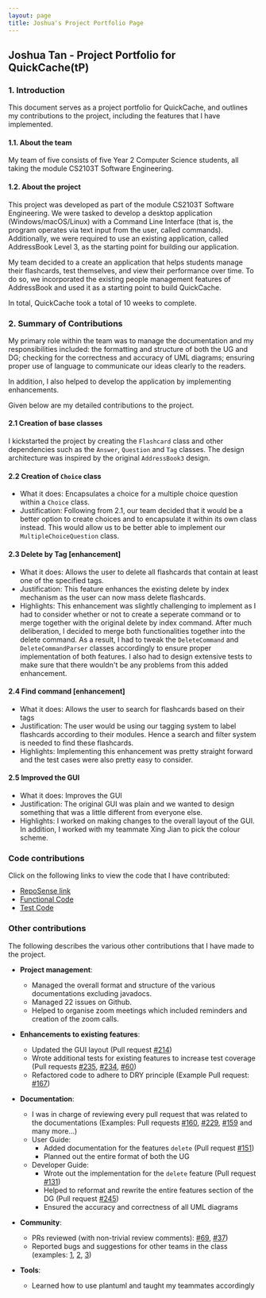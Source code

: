 ```yaml
---
layout: page
title: Joshua's Project Portfolio Page
---
```


## Joshua Tan - Project Portfolio for QuickCache(tP)

### 1. Introduction

This document serves as a project portfolio for QuickCache, and outlines my contributions to the project, including the features that I have implemented.

#### 1.1. About the team

My team of five consists of  five Year 2 Computer Science students, all taking the module CS2103T Software Engineering.

#### 1.2. About the project

This project was developed as part of the module CS2103T Software Engineering. We were tasked to develop a desktop application (Windows/macOS/Linux) with a Command Line Interface (that is, the program operates via text input from the user, called commands). Additionally, we were required to use an existing application, called AddressBook Level 3, as the starting point for building our application.

My team decided to a create an application that helps students manage their flashcards, test themselves, and view their performance over time. To do so, we incorporated the existing people management features of AddressBook and used it as a starting point to build QuickCache.

In total, QuickCache took a total of 10 weeks to complete.

### 2. Summary of Contributions

My primary role within the team was to manage the documentation and my responsibilities included: the formatting and structure of both
the UG and DG; checking for the correctness and accuracy of UML diagrams; ensuring proper use of language to communicate our ideas
clearly to the readers.

In addition, I also helped to develop the application by implementing enhancements.

Given below are my detailed contributions to the project.

#### 2.1 Creation of base classes

I kickstarted the project by creating the `Flashcard` class and other dependencies such as the `Answer`, `Question` and `Tag` classes.
The design architecture was inspired by the original `AddressBook3` design.

#### 2.2 Creation of `Choice` class

  * What it does: Encapsulates a choice for a multiple choice question within a `Choice` class.
  * Justification: Following from 2.1, our team decided that it would be a better option to create choices and to encapsulate it within its
own class instead. This would allow us to be better able to implement our `MultipleChoiceQuestion` class.

#### 2.3 Delete by Tag [enhancement]

  * What it does: Allows the user to delete all flashcards that contain at least one of the specified tags.
  * Justification: This feature enhances the existing delete by index mechanism as the user can now mass delete flashcards.
  * Highlights: This enhancement was slightly challenging to implement as I had to consider whether or not to create a seperate command
  or to merge together with the original delete by index command. After much deliberation, I decided to merge both functionalities together into
  the delete command. As a result, I had to tweak the `DeleteCommand` and `DeleteCommandParser` classes accordingly to ensure proper implementation of
  both features. I also had to design extensive tests to make sure that there wouldn't be any problems from this added enhancement.

#### 2.4 Find command [enhancement]

  * What it does: Allows the user to search for flashcards based on their tags
  * Justification: The user would be using our tagging system to label flashcards according to their modules. Hence
  a search and filter system is needed to find these flashcards.
  * Highlights: Implementing this enhancement was pretty straight forward and the test cases were also pretty easy to consider.

#### 2.5 Improved the GUI

  * What it does: Improves the GUI
  * Justification: The original GUI was plain and we wanted to design something that was a little different from everyone else.
  * Highlights: I worked on making changes to the overall layout of the GUI. In addition, I worked with my teammate Xing Jian
  to pick the colour scheme.

### Code contributions

Click on the following links to view the code that I have contributed:

  * [RepoSense link](https://nus-cs2103-ay2021s1.github.io/tp-dashboard/#breakdown=true&search=joshtyf)
  * [Functional Code](https://github.com/AY2021S1-CS2103T-T13-2/tp/tree/master/src/main/java/quickcache)
  * [Test Code](https://github.com/AY2021S1-CS2103T-T13-2/tp/tree/master/src/test/java/quickcache)

### Other contributions

The following describes the various other contributions that I have made to the project.

* **Project management**:
  * Managed the overall format and structure of the various documentations excluding javadocs.
  * Managed 22 issues on Github.
  * Helped to organise zoom meetings which included reminders and creation of the zoom calls.

* **Enhancements to existing features**:
  * Updated the GUI layout (Pull request [\#214](https://github.com/AY2021S1-CS2103T-T13-2/tp/pull/214))
  * Wrote additional tests for existing features to increase test coverage
  (Pull requests [\#235](https://github.com/AY2021S1-CS2103T-T13-2/tp/pull/235),
   [\#234](https://github.com/AY2021S1-CS2103T-T13-2/tp/pull/234),
   [\#60](https://github.com/AY2021S1-CS2103T-T13-2/tp/pull/60))
  * Refactored code to adhere to DRY principle (Example Pull request: [\#167](https://github.com/AY2021S1-CS2103T-T13-2/tp/pull/167))

* **Documentation**:

  * I was in charge of reviewing every pull request that was related to the documentations
  (Examples: Pull requests [\#160](https://github.com/AY2021S1-CS2103T-T13-2/tp/pull/160),
   [\#229](https://github.com/AY2021S1-CS2103T-T13-2/tp/pull/229),
   [\#159](https://github.com/AY2021S1-CS2103T-T13-2/tp/pull/159) and many more...)
  * User Guide:
    * Added documentation for the features `delete` (Pull request [\#151](https://github.com/AY2021S1-CS2103T-T13-2/tp/pull/151))
    * Planned out the entire format of both the UG
  * Developer Guide:
    * Wrote out the implementation for the `delete` feature (Pull request [\#131](https://github.com/AY2021S1-CS2103T-T13-2/tp/pull/131))
    * Helped to reformat and rewrite the entire features section of the DG (Pull request [\#245](https://github.com/AY2021S1-CS2103T-T13-2/tp/pull/245))
    * Ensured the accuracy and correctness of all UML diagrams

* **Community**:
  * PRs reviewed (with non-trivial review comments): [\#69](https://github.com/AY2021S1-CS2103T-T13-2/tp/pull/69), [\#37](https://github.com/AY2021S1-CS2103T-T13-2/tp/pull/37))
  * Reported bugs and suggestions for other teams in the class (examples: [1](https://github.com/AY2021S1-CS2103T-T11-2/tp/issues/188), [2](https://github.com/AY2021S1-CS2103T-T11-2/tp/issues/187), [3](https://github.com/AY2021S1-CS2103T-T11-2/tp/issues/186))

* **Tools**:
  * Learned how to use plantuml and taught my teammates accordingly
